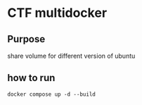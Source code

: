 # CTF multidocker
## Purpose
share volume for different version of ubuntu

## how to run
`docker compose up -d --build`